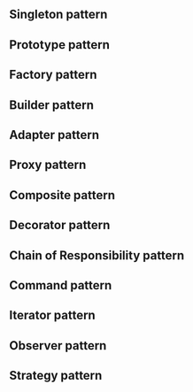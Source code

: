 
## Singleton pattern

## Prototype pattern

## Factory pattern

## Builder pattern

## Adapter pattern


## Proxy pattern

## Composite pattern

## Decorator pattern

## Chain of Responsibility pattern

## Command pattern

## Iterator pattern

## Observer pattern

## Strategy pattern

